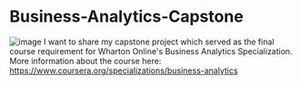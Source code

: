 # Business-Analytics-Capstone
![image](https://github.com/Dennis-Zapatos/Business-Analytics-Capstone/assets/134060585/fc5b19e0-9225-4121-b537-0f56972bbd70)
I want to share my capstone project which served as the final course requirement for Wharton Online's Business Analytics Specialization. More information about the course here: https://www.coursera.org/specializations/business-analytics 
